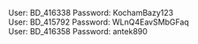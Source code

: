 User: BD_416338 Password: KochamBazy123 <br/>
User: BD_415792 Password: WLnQ4EavSMbGFaq <br/>
User: BD_416358 Password: antek890


